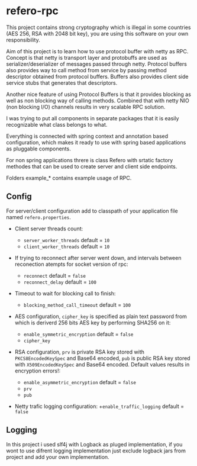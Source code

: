 refero-rpc
==========

This project contains strong cryptography which is illegal in some countries (AES 256, RSA with 2048 bit key), 
you are using this software on your own responsibility.

Aim of this project is to learn how to use protocol buffer with netty as RPC. 
Concept is that netty is transport layer and protobuffs are used as serializer/deserializer of messages passed through netty.
Protocol buffers also provides way to call method from service by passing method descriptor obtained from protocol buffers.
Buffers also provides client side service stubs that generates that descriptors.

Another nice feature of using Protocol Buffers is that it provides blocking as well as non blocking way of calling methods.
Combined that with netty NIO (non blocking I/O) channels results in very scalable RPC solution.

I was trying to put all components in separate packages that it is easily recognizable what class belongs to what.

Everything is connected with spring context and annotation based configuration, which makes it ready to use with spring based applications as pluggable components.

For non spring applications threre is class Refero with srtatic factory methodes that can be used to create server and client side endpoints.

Folders example_* contains example usage of RPC.

Config
------

For server/client configuration add to classpath of your application file named `refero.properties`.

* Client server threads count:
  + `server_worker_threads` default = `10`
  + `client_worker_threads` default = `10`

* If trying to reconnect after server went down, and intervals between reconection atempts for socket version of rpc:
  + `reconnect` default = `false`
  + `reconnect_delay` default = `100`

* Timeout to wait for blocking call to finish:
  + `blocking_method_call_timeout` default = `100`

* AES configuration, `cipher_key` is specified as plain text password from which is deriverd 256 bits AES key by performing SHA256 on it:
  + `enable_symmetric_encryption` default = `false`
  + `cipher_key`

* RSA configuration, `prv` is private RSA key stored with `PKCS8EncodedKeySpec` and Base64 encoded,
`pub` is public RSA key stored with `X509EncodedKeySpec` and Base64 encoded. Default values results in encryption errors!:
  + `enable_asymmetric_encryption` default = `false`
  + `prv`
  + `pub`

* Netty trafic logging configuration:
  +`enable_traffic_logging` default = `false`

Logging
-------

In this project i used slf4j with Logback as pluged implementation, if you wont to use difrent logging implementation
just exclude logback jars from project and add your own implementation.
